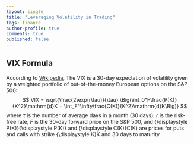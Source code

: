 ```yaml
---
layout: single
title: "Leveraging Volatility in Trading"
tags: finance
author-profile: true
comments: true
published: false
---
```


## VIX Formula

According to [Wikipedia](https://en.wikipedia.org/wiki/VIX), The VIX is a 30-day expectation of volatility given by a weighted portfolio of out-of-the-money European options on the S&P 500:
$$
VIX = \sqrt{\frac{2\exp(r\tau)}{\tau} \Big(\int_0^F\frac{P(K)}{K^2}\mathrm{d}K + \int_F^\infty\frac{C(K)}{K^2}\mathrm{d}K\Big)}
$$
where $\tau$ is the number of average days in a month (30 days), $r$ is  the risk-free rate, $F$ is the 30-day forward price on the S&P 500, and {\displaystyle P(K)}{\displaystyle P(K)} and {\displaystyle C(K)}C(K) are prices for puts and calls with strike {\displaystyle K}K and 30 days to maturity